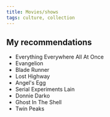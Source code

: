 ```yaml
---
title: Movies/shows
tags: culture, collection
---
```


## My recommendations

- Everything Everywhere All At Once
- Evangelion
- Blade Runner
- Lost Highway
- Angel's Egg
- Serial Experiments Lain
- Donnie Darko
- Ghost In The Shell 
- Twin Peaks
